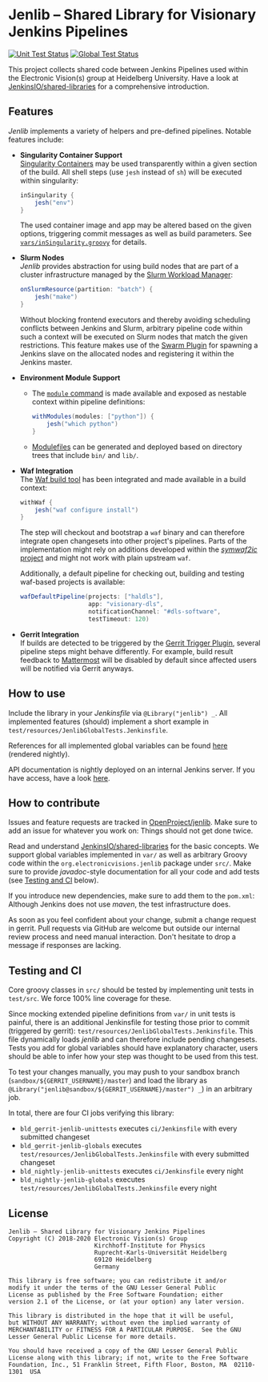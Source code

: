 # Jenlib – Shared Library for Visionary Jenkins Pipelines

[![Unit Test Status](https://jenkins.bioai.eu/buildStatus/icon?job=bld_nightly-jenlib-unittests&subject=Unit%20Tests)](https://jenkins.bioai.eu/view/nightly/job/bld_nightly-jenlib-unittests)
[![Global Test Status](https://jenkins.bioai.eu/buildStatus/icon?job=bld_nightly-jenlib-globals&subject=Global%20Tests)](https://jenkins.bioai.eu/view/nightly/job/bld_nightly-jenlib-globals)

This project collects shared code between Jenkins Pipelines used within the Electronic Vision(s) group at Heidelberg University.
Have a look at [JenkinsIO/shared-libraries](https://jenkins.io/doc/book/pipeline/shared-libraries/) for a comprehensive introduction.

## Features
*Jenlib* implements a variety of helpers and pre-defined pipelines.
Notable features include:

* **Singularity Container Support**  
  [Singularity Containers](https://www.sylabs.io/singularity) may be used transparently within a given section of the build.
  All shell steps (use `jesh` instead of `sh`) will be executed within singularity:
  ```groovy
  inSingularity {
      jesh("env")
  }
  ```
  The used container image and app may be altered based on the given options, triggering commit messages as well as build parameters.
  See [`vars/inSingularity.groovy`](vars/inSingularity.groovy) for details.

* **Slurm Nodes**  
  *Jenlib* provides abstraction for using build nodes that are part of a cluster infrastructure managed by the [Slurm Workload Manager](https://slurm.schedmd.com):
  ```groovy
  onSlurmResource(partition: "batch") {
      jesh("make")
  }
  ```
  Without blocking frontend executors and thereby avoiding scheduling conflicts between Jenkins and Slurm, arbitrary pipeline code within such a context will be executed on Slurm nodes that match the given restrictions.
  This feature makes use of the [Swarm Plugin](https://plugins.jenkins.io/swarm) for spawning a Jenkins slave on the allocated nodes and registering it within the Jenkins master.

* **Environment Module Support**
  * The [`module` command](http://modules.sourceforge.net/man/module.html) is made available and exposed as nestable context within pipeline definitions:
    ```groovy
    withModules(modules: ["python"]) {
        jesh("which python")
    }
    ```
  * [Modulefiles](http://modules.sourceforge.net/man/modulefile.html) can be generated and deployed based on directory trees that include `bin/` and `lib/`.

* **Waf Integration**  
  The [Waf build tool](https://waf.io/) has been integrated and made available in a build context:
  ```groovy
  withWaf {
      jesh("waf configure install")
  }
  ```
  The step will checkout and bootstrap a `waf` binary and can therefore integrate open changesets into other project's pipelines.
  Parts of the implementation might rely on additions developed within the [*symwaf2ic* project](https://github.com/electronicvisions/waf) and might not work with plain upstream `waf`.

  Additionally, a default pipeline for checking out, building and testing waf-based projects is available:
  ```groovy
  wafDefaultPipeline(projects: ["haldls"],
                     app: "visionary-dls",
                     notificationChannel: "#dls-software",
                     testTimeout: 120)
  ```

* **Gerrit Integration**  
  If builds are detected to be triggered by the [Gerrit Trigger Plugin](https://plugins.jenkins.io/gerrit-trigger), several pipeline steps might behave differently.
  For example, build result feedback to [Mattermost](https://mattermost.com/) will be disabled by default since affected users will be notified via Gerrit anyways.


## How to use
Include the library in your *Jenkinsfile* via `@Library("jenlib") _`.
All implemented features (should) implement a short example in `test/resources/JenlibGlobalTests.Jenkinsfile`.

References for all implemented global variables can be found [here](https://jenkins.bioai.eu/view/nightly/job/bld_nightly-jenlib-globals/pipeline-syntax/globals) (rendered nightly).

API documentation is nightly deployed on an internal Jenkins server.
If you have access, have a look [here](https://jenkins.bioai.eu/job/bld_nightly-jenlib-unittests/Jenlib_20Documentation).


## How to contribute
Issues and feature requests are tracked in [OpenProject/jenlib](https://openproject.bioai.eu/projects/jenlib/work_packages).
Make sure to add an issue for whatever you work on: Things should not get done twice.

Read and understand [JenkinsIO/shared-libraries](https://jenkins.io/doc/book/pipeline/shared-libraries/) for the basic concepts.
We support global variables implemented in `var/` as well as arbitrary Groovy code within the `org.electronicvisions.jenlib` package under `src/`.
Make sure to provide *javadoc*-style documentation for all your code and add tests (see [Testing and CI](#testing-and-ci) below).

If you introduce new dependencies, make sure to add them to the `pom.xml`: Although Jenkins does not use *maven*, the test infrastructure does.

As soon as you feel confident about your change, submit a change request in gerrit.
Pull requests via GitHub are welcome but outside our internal review process and need manual interaction.
Don't hesitate to drop a message if responses are lacking.


## Testing and CI
Core groovy classes in `src/` should be tested by implementing unit tests in `test/src`.
We force 100% line coverage for these.

Since mocking extended pipeline definitions from `var/` in unit tests is painful, there is an additional Jenkinsfile for testing those prior to commit (triggered by gerrit): `test/resources/JenlibGlobalTests.Jenkinsfile`.
This file dynamically loads *jenlib* and can therefore include pending changesets.
Tests you add for global variables should have explanatory character, users should be able to infer how your step was thought to be used from this test.

To test your changes manually, you may push to your sandbox branch (`sandbox/${GERRIT_USERNAME}/master`) and load the library as `@Library("jenlib@sandbox/${GERRIT_USERNAME}/master") _`) in an arbitrary job.

In total, there are four CI jobs verifying this library:
* `bld_gerrit-jenlib-unittests` executes `ci/Jenkinsfile` with every submitted changeset
* `bld_gerrit-jenlib-globals` executes `test/resources/JenlibGlobalTests.Jenkinsfile` with every submitted changeset
* `bld_nightly-jenlib-unittests` executes `ci/Jenkinsfile` every night
* `bld_nightly-jenlib-globals` executes `test/resources/JenlibGlobalTests.Jenkinsfile` every night


## License
```
Jenlib – Shared Library for Visionary Jenkins Pipelines
Copyright (C) 2018-2020 Electronic Vision(s) Group
                        Kirchhoff-Institute for Physics
                        Ruprecht-Karls-Universität Heidelberg
                        69120 Heidelberg
                        Germany

This library is free software; you can redistribute it and/or
modify it under the terms of the GNU Lesser General Public
License as published by the Free Software Foundation; either
version 2.1 of the License, or (at your option) any later version.

This library is distributed in the hope that it will be useful,
but WITHOUT ANY WARRANTY; without even the implied warranty of
MERCHANTABILITY or FITNESS FOR A PARTICULAR PURPOSE.  See the GNU
Lesser General Public License for more details.

You should have received a copy of the GNU Lesser General Public
License along with this library; if not, write to the Free Software
Foundation, Inc., 51 Franklin Street, Fifth Floor, Boston, MA  02110-1301  USA
```

